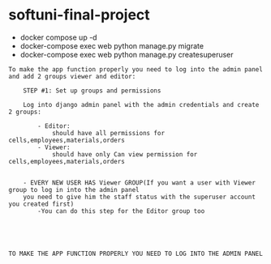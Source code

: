 # softuni-final-project

- docker compose up -d
- docker-compose exec web python manage.py migrate
- docker-compose exec web python manage.py createsuperuser

```
To make the app function properly you need to log into the admin panel and add 2 groups viewer and editor:

    STEP #1: Set up groups and permissions 
        
    Log into django admin panel with the admin credentials and create 2 groups:

        - Editor:
            should have all permissions for cells,employees,materials,orders
        - Viewer:
            should have only Can view permission for cells,employees,materials,orders


    - EVERY NEW USER HAS Viewer GROUP(If you want a user with Viewer group to log in into the admin panel
    you need to give him the staff status with the superuser account you created first)
        -You can do this step for the Editor group too

    


    
TO MAKE THE APP FUNCTION PROPERLY YOU NEED TO LOG INTO THE ADMIN PANEL
```
    